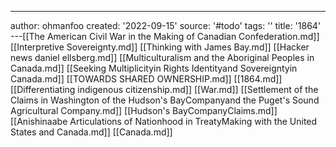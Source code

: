 ---
author: ohmanfoo
created: '2022-09-15'
source: '#todo'
tags: ''
title: '1864'
---[[The American Civil War in the Making of Canadian Confederation.md]]
[[Interpretive Sovereignty.md]]
[[Thinking with James Bay.md]]
[[Hacker news daniel ellsberg.md]]
[[Multiculturalism and the Aboriginal Peoples in Canada.md]]
[[Seeking Multiplicityin Rights Identityand Sovereigntyin Canada.md]]
[[TOWARDS SHARED OWNERSHIP.md]]
[[1864.md]]
[[Differentiating indigenous citizenship.md]]
[[War.md]]
[[Settlement of the Claims in Washington of the Hudson's BayCompanyand the Puget's Sound Agricultural Company.md]]
[[Hudson's BayCompanyClaims.md]]
[[Anishinaabe Articulations of Nationhood in TreatyMaking with the United States and Canada.md]]
[[Canada.md]]
